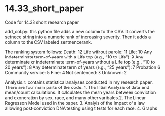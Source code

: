 # 14.33_short_paper
Code for 14.33 short research paper

add_col.py: this python file adds a new column to the CSV. It converts the setnece string into a numeric rank of increasing severity. Then it adds a column to the CSV labeled sentnencerank. 

The ranking system follows: 
Death: 12
Life without parole: 11
Life: 10
Any indeterminate term-of-years with a Life top (e.g., “10 to Life”): 9
Any determinate or indeterminate term-of-years without a Life top (e.g., “10 to 20 years”): 8
Any determinate term of years (e.g., “25 years”): 7
Probation 6
Community service: 5
Fine: 4
Not sentenced: 3
Unknown: 2



Analysis.r: contains statistical analyses conducted in my research paper. There are four main parts of the code: 1. The Intial Analysis of data and mean/count calculations. It calculates the mean years between conviction and exoneration by sex, race, and many other varibales.2.  The Linear Regresson Model used in the paper. 3. Analyis of the Impact of a law allowing post-conviction DNA testing using t tests for each race. 4. Graphs

